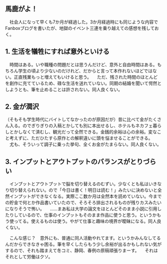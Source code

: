 ## 馬鹿がよ！

　社会人になって早くも7か月が経過した。3か月経過時にも同じような内容でFanboxブログを書いたが、地獄のイベント三連を乗り越えての感想を残しておく。
 


## 1. 生活を犠牲にすれば意外といける
　時間はある。いや職種の問題だとは思うんだけど、意外と自由時間はある。もちろん学生の頃より少ないのだけれど、だからと言って本作れないほどではない。正直残業もっと増えてもいけると思う。
　ただ、残された時間のほとんどを創作に充てているため、碌な生活を送れていない。同期の結婚を聞いて愕然としようとも、筆を止めることは許されない。同人良くない。
## 2. 金が潤沢
（そもそも学生時代にバイトしてなかったのが原因だが）昔に比べて金がたくさん入る。のでぎりぎりの入稿とかしても別に本出せるし、ホテルもネカフェ暮らしとかしなくて済むし、観光だって全然できる。金銭的余裕は心の余裕。変なこと考えずに、ただひたすら原作との解釈違いに頭を悩ませることができる。
　尤も、そういって調子に乗った挙句、全くお金がたまらない。同人良くない。
## 3. インプットとアウトプットのバランスがとりづらい
　インプットとアウトプットで脳を切り替えるのむずい。少なくとも私はいきなり切り替えられない。ので「今日は書く！明日は読む！」みたいに決めないと全然インプットができなくなる。実際ここ数か月は全然本を読めていない。今までの貯金で何とか作品書いていたので、そろそろ排出されるものが残りカスみたいになりそうで怖い。
　……まあ私は大学の論文をほとんどそのまま小説に引用したりしているので、仕事のインプットもそのまま作品に使うと思う。というかもう使ってる。使えるものは使う。やがて仕事と趣味の境界が曖昧になる。同人良くない。
   
　こんな感じ？　意外にも、普通に同人活動やれてます。というかみんなしてるんだからできなきゃ困る。筆を早くしたらもう少し余裕が出るかもしれない気がするので、それも踏まえて冬コミ、静岡、春例の原稿頑張りまーす。
　それはそれとして労働はクソ。